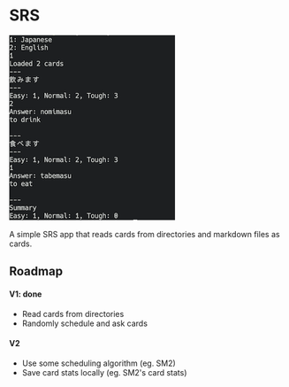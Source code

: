 # SRS

![Screenshot](screenshot.png)

A simple SRS app that reads cards from directories and markdown
files as cards.

## Roadmap

#### V1: done
- Read cards from directories
- Randomly schedule and ask cards

#### V2
- Use some scheduling algorithm (eg. SM2)
- Save card stats locally (eg. SM2's card stats)
